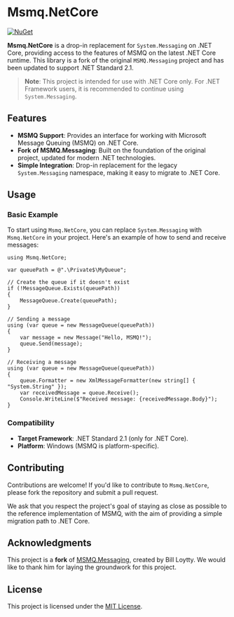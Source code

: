 # Msmq.NetCore

[![NuGet](https://img.shields.io/nuget/v/Msmq.NetCore.svg)](https://www.nuget.org/packages/Msmq.NetCore)

**Msmq.NetCore** is a drop-in replacement for `System.Messaging` on .NET Core, providing access to the features of MSMQ on the latest .NET Core runtime. This library is a fork of the original `MSMQ.Messaging` project and has been updated to support .NET Standard 2.1.

> **Note**: This project is intended for use with .NET Core only. For .NET Framework users, it is recommended to continue using `System.Messaging`.

## Features

- **MSMQ Support**: Provides an interface for working with Microsoft Message Queuing (MSMQ) on .NET Core.
- **Fork of MSMQ.Messaging**: Built on the foundation of the original project, updated for modern .NET technologies.
- **Simple Integration**: Drop-in replacement for the legacy `System.Messaging` namespace, making it easy to migrate to .NET Core.

## Usage

### Basic Example

To start using `Msmq.NetCore`, you can replace `System.Messaging` with `Msmq.NetCore` in your project. Here's an example of how to send and receive messages:

```
using Msmq.NetCore;

var queuePath = @".\Private$\MyQueue";

// Create the queue if it doesn't exist
if (!MessageQueue.Exists(queuePath))
{
    MessageQueue.Create(queuePath);
}

// Sending a message
using (var queue = new MessageQueue(queuePath))
{
    var message = new Message("Hello, MSMQ!");
    queue.Send(message);
}

// Receiving a message
using (var queue = new MessageQueue(queuePath))
{
    queue.Formatter = new XmlMessageFormatter(new string[] { "System.String" });
    var receivedMessage = queue.Receive();
    Console.WriteLine($"Received message: {receivedMessage.Body}");
}
```

### Compatibility

- **Target Framework**: .NET Standard 2.1 (only for .NET Core).
- **Platform**: Windows (MSMQ is platform-specific).

## Contributing

Contributions are welcome! If you'd like to contribute to `Msmq.NetCore`, please fork the repository and submit a pull request. 

We ask that you respect the project's goal of staying as close as possible to the reference implementation of MSMQ, with the aim of providing a simple migration path to .NET Core.

## Acknowledgments

This project is a **fork** of [MSMQ.Messaging](https://github.com/weloytty/MSMQ.Messaging), created by Bill Loytty. We would like to thank him for laying the groundwork for this project.

## License

This project is licensed under the [MIT License](../LICENSE).
